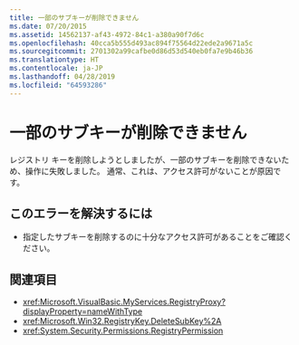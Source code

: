 ```yaml
---
title: 一部のサブキーが削除できません
ms.date: 07/20/2015
ms.assetid: 14562137-af43-4972-84c1-a380a90f7d6c
ms.openlocfilehash: 40cca5b555d493ac894f75564d22ede2a9671a5c
ms.sourcegitcommit: 2701302a99cafbe0d86d53d540eb0fa7e9b46b36
ms.translationtype: HT
ms.contentlocale: ja-JP
ms.lasthandoff: 04/28/2019
ms.locfileid: "64593286"
---
```

# <a name="some-subkeys-cannot-be-deleted"></a>一部のサブキーが削除できません
レジストリ キーを削除しようとしましたが、一部のサブキーを削除できないため、操作に失敗しました。 通常、これは、アクセス許可がないことが原因です。  
  
## <a name="to-correct-this-error"></a>このエラーを解決するには  
  
- 指定したサブキーを削除するのに十分なアクセス許可があることをご確認ください。  
  
## <a name="see-also"></a>関連項目

- <xref:Microsoft.VisualBasic.MyServices.RegistryProxy?displayProperty=nameWithType>
- <xref:Microsoft.Win32.RegistryKey.DeleteSubKey%2A>
- <xref:System.Security.Permissions.RegistryPermission>
